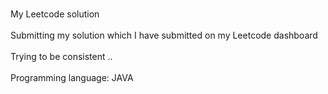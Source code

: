 <br>My Leetcode solution</br> 
<br>Submitting my solution which I have submitted on my Leetcode dashboard</br>
<br>Trying to be consistent ..</br>
<br>Programming language: JAVA</br>
